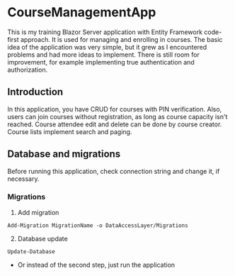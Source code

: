 # CourseManagementApp
This is my training Blazor Server application with Entity Framework code-first approach. It is used for managing and enrolling in courses. The basic idea of the application was very simple, but it grew as I encountered problems and had more ideas to implement. There is still room for improvement, for example implementing true authentication and authorization.

## Introduction
In this application, you have CRUD for courses with PIN verification. Also, users can join courses without registration, as long as course capacity isn't reached. Course attendee edit and delete can be done by course creator. Course lists implement search and paging.

## Database and migrations
Before running this application, check connection string and change it, if necessary.

### Migrations
1. Add migration
``` PackageManager Console
Add-Migration MigrationName -o DataAccessLayer/Migrations
```
2. Database update
``` PackageManager Console
Update-Database
```
* Or instead of the second step, just run the application